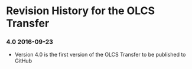 # Revision History for the OLCS Transfer ### 4.0 2016-09-23 - Version 4.0 is the first version of the OLCS Transfer to be published to GitHub